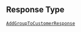 ## Response Type

[`AddGroupToCustomerResponse`](../../doc/models/add-group-to-customer-response.md)
